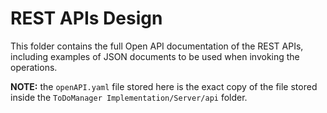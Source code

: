 # REST APIs Design

This folder contains the full Open API documentation of the REST APIs, including examples of JSON documents to be used when invoking the operations.

**NOTE:** the `openAPI.yaml` file stored here is the exact copy of the file stored inside the ``ToDoManager Implementation/Server/api`` folder.
